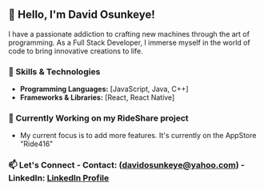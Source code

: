 ## 👋 Hello, I'm David Osunkeye!

I have a passionate addiction to crafting new machines through the art of programming. As a Full Stack Developer, I immerse myself in the world of code to bring innovative creations to life.

### 🔧 Skills & Technologies

- **Programming Languages:** [JavaScript, Java, C++]
- **Frameworks & Libraries:** [React, React Native]

### 🌱 Currently Working on my RideShare project 
- My current focus is to add more features. It's currently on the AppStore "Ride416"

### 📫 Let's Connect - Contact: (davidosunkeye@yahoo.com) - LinkedIn: [LinkedIn Profile](https://www.linkedin.com/in/oladapo-david-osunkeye-64298016b/)
